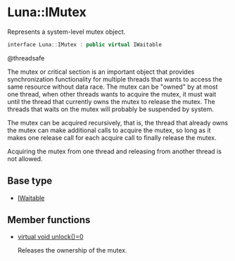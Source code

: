 # Luna::IMutex
Represents a system-level mutex object. 

```c++
interface Luna::IMutex : public virtual IWaitable
```

@threadsafe

The mutex or critical section is an important object that provides synchronization functionality for multiple threads that wants to access the same resource without data race. The mutex can be "owned" by at most one thread, when other threads wants to acquire the mutex, it must wait until the thread that currently owns the mutex to release the mutex. The threads that waits on the mutex will probably be suspended by system.

The mutex can be acquired recursively, that is, the thread that already owns the mutex can make additional calls to acquire the mutex, so long as it makes one release call for each acquire call to finally release the mutex.

Acquiring the mutex from one thread and releasing from another thread is not allowed. 

## Base type
* [IWaitable](struct_luna_1_1_i_waitable.md)
## Member functions
* [virtual void unlock()=0](struct_luna_1_1_i_mutex_1a31262d17e02fcf1524984b10d72dee3e.md)

    Releases the ownership of the mutex. 

